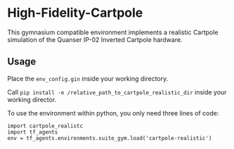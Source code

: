 # High-Fidelity-Cartpole

This gymnasium compatible environment implements a realistic Cartpole simulation of 
the Quanser IP-02 Inverted Cartpole hardware.

## Usage

Place the `env_config.gin` inside your working directory.

Call `pip install -e /relative_path_to_cartpole_realistic_dir` inside your working director.

To use the environment within python, you only need three lines of code:

```
import cartpole_realistc
import tf_agents
env = tf_agents.environments.suite_gym.load('cartpole-realistic')

```
